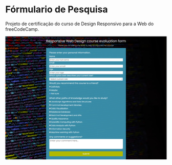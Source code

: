 # Fórmulario de Pesquisa
Projeto de certificação do curso de Design Responsivo para a Web do freeCodeCamp.

![Screenshot](screenshot.png)
